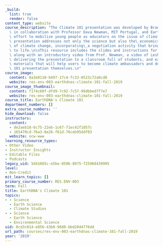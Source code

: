 ```yaml
---
_build:
  list: true
  render: false
content_type: website
course_description: "The Climate 101 presentation was developed by Brandon Leshchinskiy\
  \ in collaboration with Professor Dava Newman, MIT Portugal, and EarthDNA in an\
  \ effort to mobilize young people as educators on the issue of climate change. The\
  \ presentation addresses not only the science but also the\_economics and civics\
  \ of climate change, incorporating\_a negotiation activity that brings key concepts\
  \ to life.\n\nThis resource includes the slides and instructions for the presentation,\
  \ along with an introductory video from Prof. Newman, a video of Leshchinskiy actually\
  \ delivering the presentation to a classroom full of students, and extensive supporting\
  \ materials that will help users to become climate ambassadors and deliver the Climate\
  \ 101 presentation themselves.\n"
course_image:
  content: 0a3e0110-b497-17c4-fc33-8523c72a0cd8
  website: res-env-003-earthdnas-climate-101-fall-2019
course_image_thumbnail:
  content: f174c60f-dfd9-7c92-7c57-99dbbed7f7e7
  website: res-env-003-earthdnas-climate-101-fall-2019
course_title: EarthDNA's Climate 101
department_numbers: []
extra_course_numbers: ''
hide_download: false
instructors:
  content:
  - de2aeb18-6c75-22eb-1c67-71ec42f1057c
  - 165470cd-76a3-6e26-f61d-76ceb95ddf03
  website: ocw-www
learning_resource_types:
- Other Video
- Instructor Insights
- Editable Files
- Podcasts
legacy_uid: 5d41085c-e5be-8506-8975-f25968439995
level:
- Non-Credit
mit_learn_topics: []
primary_course_number: RES.ENV-003
term: Fall
title: EarthDNA's Climate 101
topics:
- - Science
  - Earth Science
  - Climate Studies
- - Science
  - Earth Science
  - Environmental Science
uid: 0cd3c014-e856-43b0-9680-bbd2044776dd
url_path: courses/res-env-003-earthdnas-climate-101-fall-2019
year: '2019'
---
```

